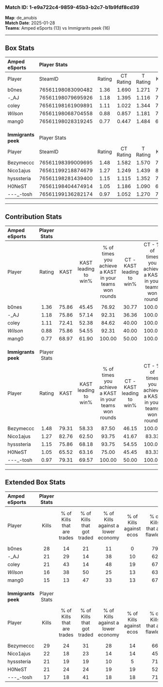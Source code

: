 ### Match ID: 1-e9a722c4-9859-45b3-b2c7-b1b9fdf8cd39  
**Map**: de_anubis  
**Match Date**: 2025-01-28  
**Teams**: Amped eSports (13) vs Immigrants peek (16)  

---  

## Box Stats  

| **Amped eSports**   | Player Stats      |        |           |          |       |      |       |         |        |      |     |
| :- | :- | :-: | :-: | :-: | :-: | :-: | :-: | :-: | :-: | :-: | :-: |
| Player              | SteamID           | Rating | CT Rating | T Rating | KAST  | ADR  | Kills | Assists | Deaths | K/D  | HS% |
| b0nes               | 76561198083090482 |  1.36  |   1.690   |  1.271   | 75.86 | 88.1 |  28   |    4    |   21   | 1.33 | 10  |
| -_AJ                | 76561198079695926 |  1.18  |   1.395   |  1.116   | 75.86 | 92.1 |  21   |   10    |   21   | 1.00 | 47  |
| coley               | 76561198161909891 |  1.11  |   1.022   |  1.344   | 72.41 | 78.2 |  21   |   10    |   21   | 1.00 | 66  |
| _Wilson_            | 76561198068704558 |  0.88  |   0.857   |  1.181   | 75.86 | 61.9 |  16   |    3    |   23   | 0.70 | 68  |
| mang0               | 76561198028319245 |  0.77  |   0.447   |  1.484   | 68.97 | 63.2 |  15   |    4    |   25   | 0.60 | 53  |
|                     |                   |        |           |          |       |      |       |         |        |      |     |
|                     |                   |        |           |          |       |      |       |         |        |      |     |
|                     |                   |        |           |          |       |      |       |         |        |      |     |
| **Immigrants peek** | Player Stats      |        |           |          |       |      |       |         |        |      |     |
| Player              | SteamID           | Rating | CT Rating | T Rating | KAST  | ADR  | Kills | Assists | Deaths | K/D  | HS% |
| Bezymeccc           | 76561198399009695 |  1.48  |   1.582   |  1.570   | 79.31 | 98.8 |  29   |    7    |   20   | 1.45 | 55  |
| Nico1ajus           | 76561199218874679 |  1.27  |   1.249   |  1.439   | 82.76 | 84.1 |  22   |    7    |   19   | 1.16 | 36  |
| hysssteria          | 76561198281439400 |  1.15  |   1.115   |  1.352   | 75.86 | 72.1 |  21   |    4    |   18   | 1.17 | 42  |
| H0NeST              | 76561198404474914 |  1.05  |   1.186   |  1.090   | 65.52 | 73.7 |  21   |    4    |   20   | 1.05 | 71  |
| -_-_-_-tosh         | 76561199136282174 |  0.97  |   1.052   |  1.270   | 79.31 | 77.0 |  17   |   11    |   25   | 0.68 | 58  |
---  

## Contribution Stats  

| **Amped eSports**   | Player Stats |       |                      |                                                        |                           |                                                             |                          |                                                            |
| :- | :-: | :-: | :-: | :-: | :-: | :-: | :-: | :-: |
| Player              |    Rating    | KAST  | KAST leading to win% | % of times you achieve a KAST in your teams won rounds | CT - KAST leading to win% | CT - % of times you achieve a KAST in your teams won rounds | T - KAST leading to win% | T - % of times you achieve a KAST in your teams won rounds |
| b0nes               |     1.36     | 75.86 |        45.45         |                         76.92                          |           30.77           |                           100.00                            |          66.67           |                           66.67                            |
| -_AJ                |     1.18     | 75.86 |        57.14         |                         92.31                          |           36.36           |                           100.00                            |          80.00           |                           88.89                            |
| coley               |     1.11     | 72.41 |        52.38         |                         84.62                          |           40.00           |                           100.00                            |          63.64           |                           77.78                            |
| _Wilson_            |     0.88     | 75.86 |        54.55         |                         92.31                          |           40.00           |                           100.00                            |          66.67           |                           88.89                            |
| mang0               |     0.77     | 68.97 |        61.90         |                         100.00                         |           50.00           |                           100.00                            |          69.23           |                           100.00                           |
|                     |              |       |                      |                                                        |                           |                                                             |                          |                                                            |
|                     |              |       |                      |                                                        |                           |                                                             |                          |                                                            |
|                     |              |       |                      |                                                        |                           |                                                             |                          |                                                            |
| **Immigrants peek** | Player Stats |       |                      |                                                        |                           |                                                             |                          |                                                            |
| Player              |    Rating    | KAST  | KAST leading to win% | % of times you achieve a KAST in your teams won rounds | CT - KAST leading to win% | CT - % of times you achieve a KAST in your teams won rounds | T - KAST leading to win% | T - % of times you achieve a KAST in your teams won rounds |
| Bezymeccc           |     1.48     | 79.31 |        58.33         |                         87.50                          |           46.15           |                           100.00                            |          72.73           |                           80.00                            |
| Nico1ajus           |     1.27     | 82.76 |        62.50         |                         93.75                          |           41.67           |                            83.33                            |          83.33           |                           100.00                           |
| hysssteria          |     1.15     | 75.86 |        68.18         |                         93.75                          |           54.55           |                           100.00                            |          81.82           |                           90.00                            |
| H0NeST              |     1.05     | 65.52 |        63.16         |                         75.00                          |           45.45           |                            83.33                            |          87.50           |                           70.00                            |
| -_-_-_-tosh         |     0.97     | 79.31 |        69.57         |                         100.00                         |           50.00           |                           100.00                            |          90.91           |                           100.00                           |
---  

## Extended Box Stats  

| **Amped eSports**   | Player Stats |                            |                            |                                    |                         |                              |                                 |        |                             |                                     |                          |                               |                            |
| :- | :-: | :-: | :-: | :-: | :-: | :-: | :-: | :-: | :-: | :-: | :-: | :-: | :-: |
| Player              |    Kills     | % of Kills that are trades | % of Kills that got traded | % of Kills against a lower economy | % of Kills against ecos | % of Kills that are flawless | % of Kills that are close duels | Deaths | % of Deaths that get traded | % of Deaths against a lower economy | % of Deaths against ecos | % of Deaths that are flawless | % of Deaths that are close |
| b0nes               |      28      |             14             |             21             |                 11                 |            0            |              79              |                0                |   21   |             29              |                 10                  |            0             |              86               |             0              |
| -_AJ                |      21      |             29             |             14             |                 38                 |           10            |              62              |                5                |   21   |             24              |                 14                  |            0             |              57               |             0              |
| coley               |      21      |             43             |             14             |                 48                 |           19            |              67              |                5                |   21   |             19              |                  5                  |            0             |              43               |             14             |
| _Wilson_            |      16      |             38             |             50             |                 25                 |           13            |              63              |               19                |   23   |             35              |                 13                  |            0             |              65               |             9              |
| mang0               |      15      |             13             |             47             |                 33                 |           13            |              67              |                7                |   25   |             28              |                 12                  |            4             |              56               |             4              |
|                     |              |                            |                            |                                    |                         |                              |                                 |        |                             |                                     |                          |                               |                            |
|                     |              |                            |                            |                                    |                         |                              |                                 |        |                             |                                     |                          |                               |                            |
|                     |              |                            |                            |                                    |                         |                              |                                 |        |                             |                                     |                          |                               |                            |
| **Immigrants peek** | Player Stats |                            |                            |                                    |                         |                              |                                 |        |                             |                                     |                          |                               |                            |
| Player              |    Kills     | % of Kills that are trades | % of Kills that got traded | % of Kills against a lower economy | % of Kills against ecos | % of Kills that are flawless | % of Kills that are close duels | Deaths | % of Deaths that get traded | % of Deaths against a lower economy | % of Deaths against ecos | % of Deaths that are flawless | % of Deaths that are close |
| Bezymeccc           |      29      |             24             |             31             |                 28                 |           14            |              66              |                7                |   20   |             20              |                 15                  |            5             |              70               |             5              |
| Nico1ajus           |      22      |             18             |             23             |                 14                 |           14            |              45              |               14                |   19   |             21              |                 16                  |            5             |              84               |             0              |
| hysssteria          |      21      |             19             |             19             |                 10                 |            5            |              71              |                0                |   18   |             22              |                 17                  |            6             |              50               |             6              |
| H0NeST              |      21      |             24             |             24             |                 19                 |           19            |              52              |                0                |   20   |             25              |                 15                  |            5             |              80               |             5              |
| -_-_-_-tosh         |      17      |             18             |             41             |                 18                 |           18            |              71              |                6                |   25   |             40              |                 16                  |            8             |              52               |             12             |
